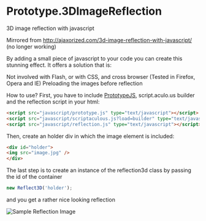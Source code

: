 Prototype.3DImageReflection
===========================

3D image reflection with javascript


Mirrored from http://ajaxorized.com/3d-image-reflection-with-javascript/ (no longer working)


 By adding a small piece of javascript to your code you can create this stunning effect. It offers a solution that is:

Not involved with Flash, or
with CSS, and
cross browser (Tested in Firefox, Opera and IE)
Preloading the images before reflection


How to use?
First, you have to include [PrototypeJS](http://prototypejs.org/download), script.aculo.us builder and the reflection script in your html:

 ```html
<script src="javascript/prototype.js" type="text/javascript"></script>
<script src="javascript/scriptaculous.js?load=builder" type="text/javascript"></script>
<script src="javascript/reflection.js" type="text/javascript"></script>
```
 
Then, create an holder div in which the image element is included:

 ```html
<div id="holder">
<img src="image.jpg" />
</div>
```
 
The last step is to create an instance of the reflection3d class by passing the id of the container

 
```javascript
new Reflect3D('holder');
```

and you get a rather nice looking reflection

![Sample Reflection Image](https://raw.github.com/jwestbrook/Prototype.3DImageReflection/master/sample.jpg)